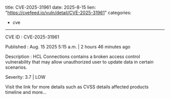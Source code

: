  
title: CVE-2025-31961
date: 2025-8-15
lien: "https://cvefeed.io/vuln/detail/CVE-2025-31961"
categories:
  - cve
---

CVE ID : CVE-2025-31961

Published :  Aug. 15
2025
5:15 a.m. | 2 hours
46 minutes ago

Description : HCL Connections contains a broken access control vulnerability that may allow unauthorized user to update data in certain scenarios.

Severity: 3.7 | LOW

Visit the link for more details
such as CVSS details
affected products
timeline
and more...
